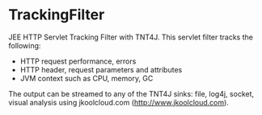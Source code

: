 TrackingFilter
==============

JEE HTTP Servlet Tracking Filter with TNT4J. This servlet filter tracks the following:
* HTTP request performance, errors
* HTTP header, request parameters and attributes
* JVM context such as CPU, memory, GC

The output can be streamed to any of the TNT4J sinks: file, log4j, socket, visual analysis using jkoolcloud.com (http://www.jkoolcloud.com).
